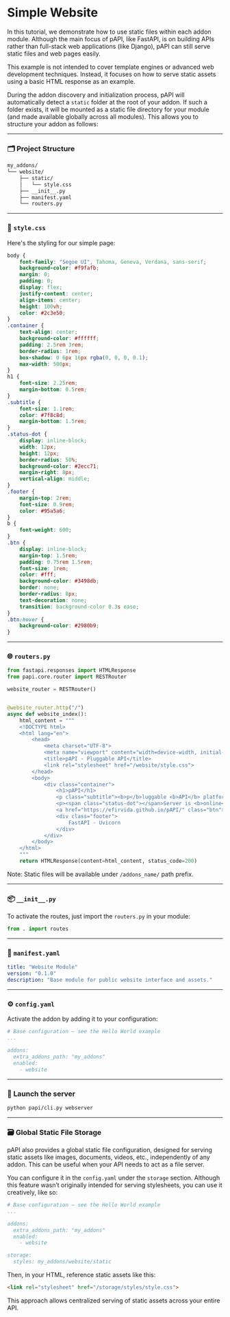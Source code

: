 # Simple Website

In this tutorial, we demonstrate how to use static files within each addon module.
Although the main focus of pAPI, like FastAPI, is on building APIs rather than full-stack web applications (like Django), pAPI can still serve static files and web pages easily.

This example is not intended to cover template engines or advanced web development techniques. Instead, it focuses on how to serve static assets using a basic HTML response as an example.

During the addon discovery and initialization process, pAPI will automatically detect a `static` folder at the root of your addon. If such a folder exists, it will be mounted as a static file directory for your module (and made available globally across all modules). This allows you to structure your addon as follows:

---

### 🗂️ Project Structure

```bash
my_addons/
└── website/
    ├── static/
    │   └── style.css
    ├── __init__.py
    ├── manifest.yaml
    └── routers.py
```

---

### 🎨 `style.css`

Here's the styling for our simple page:

```css
body {
    font-family: "Segoe UI", Tahoma, Geneva, Verdana, sans-serif;
    background-color: #f9fafb;
    margin: 0;
    padding: 0;
    display: flex;
    justify-content: center;
    align-items: center;
    height: 100vh;
    color: #2c3e50;
}
.container {
    text-align: center;
    background-color: #ffffff;
    padding: 2.5rem 3rem;
    border-radius: 1rem;
    box-shadow: 0 6px 16px rgba(0, 0, 0, 0.1);
    max-width: 500px;
}
h1 {
    font-size: 2.25rem;
    margin-bottom: 0.5rem;
}
.subtitle {
    font-size: 1.1rem;
    color: #7f8c8d;
    margin-bottom: 1.5rem;
}
.status-dot {
    display: inline-block;
    width: 12px;
    height: 12px;
    border-radius: 50%;
    background-color: #2ecc71;
    margin-right: 8px;
    vertical-align: middle;
}
.footer {
    margin-top: 2rem;
    font-size: 0.9rem;
    color: #95a5a6;
}
b {
    font-weight: 600;
}
.btn {
    display: inline-block;
    margin-top: 1.5rem;
    padding: 0.75rem 1.5rem;
    font-size: 1rem;
    color: #fff;
    background-color: #3498db;
    border: none;
    border-radius: 8px;
    text-decoration: none;
    transition: background-color 0.3s ease;
}
.btn:hover {
    background-color: #2980b9;
}
```

---

### 🌐 `routers.py`

```python
from fastapi.responses import HTMLResponse
from papi.core.router import RESTRouter

website_router = RESTRouter()


@website_router.http("/")
async def website_index():
    html_content = """
    <!DOCTYPE html>
    <html lang="en">
        <head>
            <meta charset="UTF-8">
            <meta name="viewport" content="width=device-width, initial-scale=1.0">
            <title>pAPI - Pluggable API</title>
            <link rel="stylesheet" href="/website/style.css">
        </head>
        <body>
            <div class="container">
                <h1>pAPI</h1>
                <p class="subtitle"><b>p</b>luggable <b>API</b> platform</p>
                <p><span class="status-dot"></span>Server is <b>online</b> and ready</p>
                <a href="https://efirvida.github.io/pAPI/" class="btn">📘 Open API Docs</a>
                <div class="footer">
                    FastAPI · Uvicorn
                </div>
            </div>
        </body>
    </html>
    """
    return HTMLResponse(content=html_content, status_code=200)
```

Note: Static files will be available under `/addons_name/` path prefix.

---

### 📦 `__init__.py`

To activate the routes, just import the `routers.py` in your module:

```python
from . import routes
```

---

### 📄 `manifest.yaml`

```yaml
title: "Website Module"
version: "0.1.0"
description: "Base module for public website interface and assets."
```

---

### ⚙️ `config.yaml`

Activate the addon by adding it to your configuration:

```yaml
# Base configuration – see the Hello World example
...

addons:
  extra_addons_path: "my_addons"
  enabled:
    - website
```

---

### 🚀 Launch the server

```bash
python papi/cli.py webserver
```

---

### 🗃️ Global Static File Storage

pAPI also provides a global static file configuration, designed for serving static assets like images, documents, videos, etc., independently of any addon. This can be useful when your API needs to act as a file server.

You can configure it in the `config.yaml` under the `storage` section. Although this feature wasn’t originally intended for serving stylesheets, you can use it creatively, like so:

```yaml
# Base configuration – see the Hello World example
...

addons:
  extra_addons_path: "my_addons"
  enabled:
    - website

storage:
  styles: my_addons/website/static
```

Then, in your HTML, reference static assets like this:

```html
<link rel="stylesheet" href="/storage/styles/style.css">
```

This approach allows centralized serving of static assets across your entire API.
